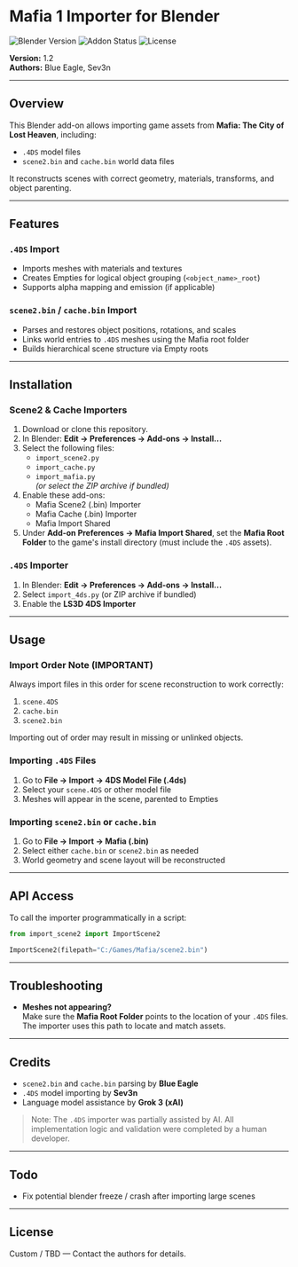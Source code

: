 # Mafia 1 Importer for Blender

![Blender Version](https://img.shields.io/badge/Blender-4.0+-orange)
![Addon Status](https://img.shields.io/badge/Status-Active-brightgreen)
![License](https://img.shields.io/badge/License-Custom-lightgrey)

**Version:** 1.2  
**Authors:** Blue Eagle, Sev3n  

---

## Overview

This Blender add-on allows importing game assets from **Mafia: The City of Lost Heaven**, including:

- `.4DS` model files  
- `scene2.bin` and `cache.bin` world data files  

It reconstructs scenes with correct geometry, materials, transforms, and object parenting.

---

## Features

### `.4DS` Import
- Imports meshes with materials and textures  
- Creates Empties for logical object grouping (`<object_name>_root`)  
- Supports alpha mapping and emission (if applicable)  

### `scene2.bin` / `cache.bin` Import
- Parses and restores object positions, rotations, and scales  
- Links world entries to `.4DS` meshes using the Mafia root folder  
- Builds hierarchical scene structure via Empty roots  

---

## Installation

### Scene2 & Cache Importers

1. Download or clone this repository.  
2. In Blender: **Edit → Preferences → Add-ons → Install...**  
3. Select the following files:
   - `import_scene2.py`  
   - `import_cache.py`  
   - `import_mafia.py`  
   *(or select the ZIP archive if bundled)*  
4. Enable these add-ons:
   - Mafia Scene2 (.bin) Importer  
   - Mafia Cache (.bin) Importer  
   - Mafia Import Shared  
5. Under **Add-on Preferences → Mafia Import Shared**, set the **Mafia Root Folder** to the game's install directory (must include the `.4DS` assets).

### `.4DS` Importer

1. In Blender: **Edit → Preferences → Add-ons → Install...**  
2. Select `import_4ds.py` (or ZIP archive if bundled)  
3. Enable the **LS3D 4DS Importer**  

---

## Usage

### Import Order Note (IMPORTANT)

Always import files in this order for scene reconstruction to work correctly:

1. `scene.4DS`  
2. `cache.bin`  
3. `scene2.bin`  

Importing out of order may result in missing or unlinked objects.

### Importing `.4DS` Files

1. Go to **File → Import → 4DS Model File (.4ds)**  
2. Select your `scene.4DS` or other model file  
3. Meshes will appear in the scene, parented to Empties

### Importing `scene2.bin` or `cache.bin`

1. Go to **File → Import → Mafia (.bin)**  
2. Select either `cache.bin` or `scene2.bin` as needed  
3. World geometry and scene layout will be reconstructed  

---

## API Access

To call the importer programmatically in a script:

```python
from import_scene2 import ImportScene2

ImportScene2(filepath="C:/Games/Mafia/scene2.bin")
```

---

## Troubleshooting

- **Meshes not appearing?**  
  Make sure the **Mafia Root Folder** points to the location of your `.4DS` files. The importer uses this path to locate and match assets.

---

## Credits

- `scene2.bin` and `cache.bin` parsing by **Blue Eagle**  
- `.4DS` model importing by **Sev3n**  
- Language model assistance by **Grok 3 (xAI)**  

> Note: The `.4DS` importer was partially assisted by AI. All implementation logic and validation were completed by a human developer.

---

## Todo

- Fix potential blender freeze / crash after importing large scenes

---

## License

Custom / TBD — Contact the authors for details.
